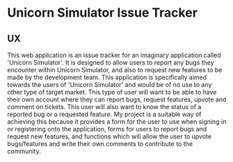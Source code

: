 # Unicorn Simulator Issue Tracker

## UX

This web application is an issue tracker for an imaginary application called 'Unicorn Simulator'. It is designed to allow users to report any bugs they encounter within Unicorn Simulator, and also to request new features to be made by the development team. This application is specifically aimed towards the users of 'Unicorn Simulator' and would be of no use to any other type of target market. This type of user will want to be able to have their own account where they can report bugs, request features, upvote and comment on tickets. This user will also want to know the status of a reported bug or a requested feature. My project is a suitable way of achieving this because it provides a form for the user to use when signing in or registering onto the application, forms for users to report bugs and request new features, and functions which will allow the user to upvote bugs/features and write their own comments to contribute to the community.